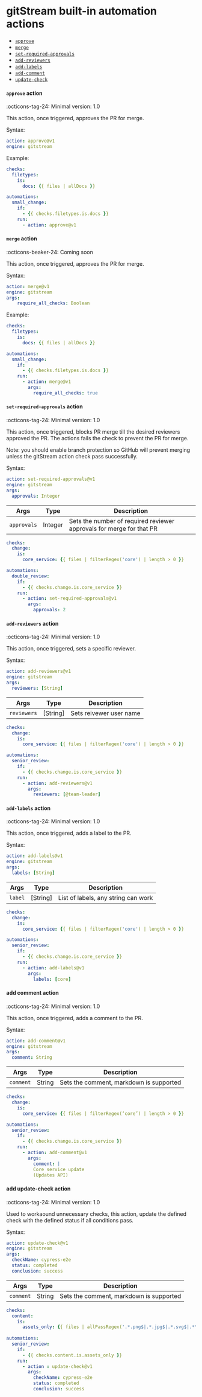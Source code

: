 # gitStream built-in automation actions

- [`approve`](#approve-action)
- [`merge`](#merge-action)
- [`set-required-approvals`](#set-required-approvals-action)
- [`add-reviewers`](#add-reviewers-action)
- [`add-labels`](#add-labels-action)
- [`add-comment`](#add-comment-action)
- [`update-check`](#update-check-action)

#### `approve` action

:octicons-tag-24: Minimal version: 1.0

This action, once triggered, approves the PR for merge.

Syntax: 

```yaml
action: approve@v1
engine: gitstream
```

Example:

```yaml
checks:
  filetypes:
    is:
      docs: {{ files | allDocs }}

automations:
  small_change:
    if:
      - {{ checks.filetypes.is.docs }}
    run:
      - action: approve@v1
```


#### `merge` action

:octicons-beaker-24: Coming soon

This action, once triggered, approves the PR for merge.

Syntax: 

```yaml
action: merge@v1
engine: gitstream
args:
    require_all_checks: Boolean
```

Example:

```yaml
checks:
  filetypes:
    is:
      docs: {{ files | allDocs }}

automations:
  small_change:
    if:
      - {{ checks.filetypes.is.docs }}
    run:
      - action: merge@v1
        args:
          require_all_checks: true
```


#### `set-required-approvals` action

:octicons-tag-24: Minimal version: 1.0

This action, once triggered, blocks PR merge till the desired reviewers approved the PR. The actions fails the check to prevent the PR for merge.

Note: you should enable branch protection so GitHub will prevent merging unless the gitStream action check pass successfully. 

Syntax: 

```yaml
action: set-required-approvals@v1
engine: gitstream
args: 
  approvals: Integer 
```

| Args       | Type      | Description                                     |
| -----------|-----------|------------------------------------------------ |
| `approvals`| Integer   | Sets the number of required reviewer approvals for merge for that PR|

```yaml
checks:
  change:
    is:
      core_service: {{ files | filterRegex('core') | length > 0 }}

automations:
  double_review:
    if:
      - {{ checks.change.is.core_service }}
    run:
      - action: set-required-approvals@v1
        args:
          approvals: 2
```

#### `add-reviewers` action

:octicons-tag-24: Minimal version: 1.0

This action, once triggered, sets a specific reviewer.

Syntax: 

```yaml
action: add-reviewers@v1
engine: gitstream
args: 
  reviewers: [String] 
```

| Args       | Type      | Description                                     |
| -----------|-----------|------------------------------------------------ |
| `reviewers` | [String]    | Sets reivewer user name |

```yaml
checks:
  change:
    is:
      core_service: {{ files | filterRegex('core') | length > 0 }}

automations:
  senior_review:
    if:
      - {{ checks.change.is.core_service }}
    run:
      - action: add-reviewers@v1
        args:
          reviewers: [@team-leader]
```

#### `add-labels` action

:octicons-tag-24: Minimal version: 1.0

This action, once triggered, adds a label to the PR.

Syntax: 

```yaml
action: add-labels@v1
engine: gitstream
args: 
  labels: [String] 
```

| Args       | Type      | Description                                     |
| -----------|-----------|------------------------------------------------ |
| `label`    | [String]  | List of labels, any string can work |

```yaml
checks:
  change:
    is:
      core_service: {{ files | filterRegex('core') | length > 0 }}

automations:
  senior_review:
    if:
      - {{ checks.change.is.core_service }}
    run:
      - action: add-labels@v1
        args:
          labels: [core]
```

#### add comment action

:octicons-tag-24: Minimal version: 1.0

This action, once triggered, adds a comment to the PR.

Syntax: 

```yaml
action: add-comment@v1
engine: gitstream
args: 
  comment: String 
```

| Args       | Type      | Description                                     |
| -----------|-----------|------------------------------------------------ |
| `comment`  | String    | Sets the comment, markdown is supported |

```yaml
checks:
  change:
    is:
      core_service: {{ files | filterRegex(‘core’) | length > 0 }}

automations:
  senior_review:
    if:
      - {{ checks.change.is.core_service }}
    run:
      - action: add-comment@v1
        args:
          comment: |
          Core service update
          (Updates API)
```

#### add update-check action

:octicons-tag-24: Minimal version: 1.0

Used to workaound unnecessary checks, this action, update the defined check with the defined 
status if all conditions pass.

Syntax: 

```yaml
action: update-check@v1
engine: gitstream
args: 
  checkName: cypress-e2e
  status: completed
  conclusion: success
```

| Args       | Type      | Description                                     |
| -----------|-----------|------------------------------------------------ |
| `comment`  | String    | Sets the comment, markdown is supported |


```yaml
checks:
  content:
    is:
      assets_only: {{ files | allPassRegex('.*.png$|.*.jpg$|.*.svg$|.*\.css$') }}
      
automations:
  senior_review:
    if:
      - {{ checks.content.is.assets_only }}
    run:
      - action : update-check@v1
        args:
          checkName: cypress-e2e
          status: completed
          conclusion: success
```